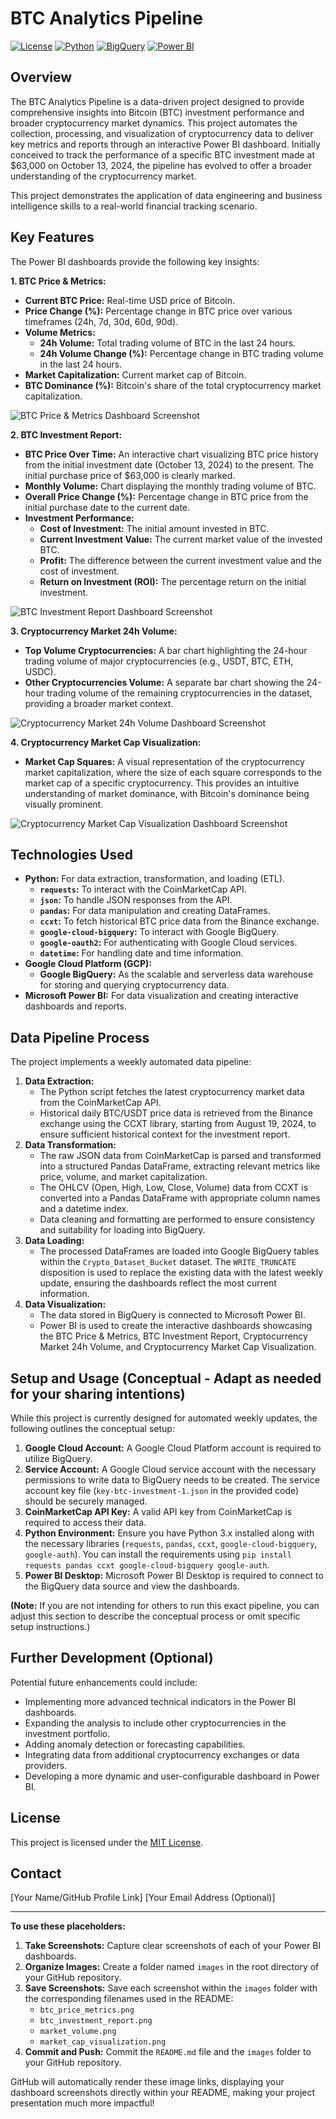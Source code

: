 # BTC Analytics Pipeline

[![License](https://img.shields.io/badge/License-MIT-yellow.svg)](https://opensource.org/licenses/MIT)
[![Python](https://img.shields.io/badge/Python-3.x-blue.svg)](https://www.python.org/)
[![BigQuery](https://img.shields.io/badge/BigQuery-GoogleCloud-blue.svg)](https://cloud.google.com/bigquery)
[![Power BI](https://img.shields.io/badge/Power_BI-Microsoft-blue.svg)](https://powerbi.microsoft.com/)

## Overview

The BTC Analytics Pipeline is a data-driven project designed to provide comprehensive insights into Bitcoin (BTC) investment performance and broader cryptocurrency market dynamics. This project automates the collection, processing, and visualization of cryptocurrency data to deliver key metrics and reports through an interactive Power BI dashboard. Initially conceived to track the performance of a specific BTC investment made at $63,000 on October 13, 2024, the pipeline has evolved to offer a broader understanding of the cryptocurrency market.

This project demonstrates the application of data engineering and business intelligence skills to a real-world financial tracking scenario.

## Key Features

The Power BI dashboards provide the following key insights:

**1. BTC Price & Metrics:**

* **Current BTC Price:** Real-time USD price of Bitcoin.
* **Price Change (%):** Percentage change in BTC price over various timeframes (24h, 7d, 30d, 60d, 90d).
* **Volume Metrics:**
    * **24h Volume:** Total trading volume of BTC in the last 24 hours.
    * **24h Volume Change (%):** Percentage change in BTC trading volume in the last 24 hours.
* **Market Capitalization:** Current market cap of Bitcoin.
* **BTC Dominance (%):** Bitcoin's share of the total cryptocurrency market capitalization.

![BTC Price & Metrics Dashboard Screenshot](images/btc_price_metrics.png)

**2. BTC Investment Report:**

* **BTC Price Over Time:** An interactive chart visualizing BTC price history from the initial investment date (October 13, 2024) to the present. The initial purchase price of $63,000 is clearly marked.
* **Monthly Volume:** Chart displaying the monthly trading volume of BTC.
* **Overall Price Change (%):** Percentage change in BTC price from the initial purchase date to the current date.
* **Investment Performance:**
    * **Cost of Investment:** The initial amount invested in BTC.
    * **Current Investment Value:** The current market value of the invested BTC.
    * **Profit:** The difference between the current investment value and the cost of investment.
    * **Return on Investment (ROI):** The percentage return on the initial investment.

![BTC Investment Report Dashboard Screenshot](images/btc_investment_report.png)

**3. Cryptocurrency Market 24h Volume:**

* **Top Volume Cryptocurrencies:** A bar chart highlighting the 24-hour trading volume of major cryptocurrencies (e.g., USDT, BTC, ETH, USDC).
* **Other Cryptocurrencies Volume:** A separate bar chart showing the 24-hour trading volume of the remaining cryptocurrencies in the dataset, providing a broader market context.

![Cryptocurrency Market 24h Volume Dashboard Screenshot](images/market_volume.png)

**4. Cryptocurrency Market Cap Visualization:**

* **Market Cap Squares:** A visual representation of the cryptocurrency market capitalization, where the size of each square corresponds to the market cap of a specific cryptocurrency. This provides an intuitive understanding of market dominance, with Bitcoin's dominance being visually prominent.

![Cryptocurrency Market Cap Visualization Dashboard Screenshot](images/market_cap_visualization.png)

## Technologies Used

* **Python:** For data extraction, transformation, and loading (ETL).
    * **`requests`:** To interact with the CoinMarketCap API.
    * **`json`:** To handle JSON responses from the API.
    * **`pandas`:** For data manipulation and creating DataFrames.
    * **`ccxt`:** To fetch historical BTC price data from the Binance exchange.
    * **`google-cloud-bigquery`:** To interact with Google BigQuery.
    * **`google-oauth2`:** For authenticating with Google Cloud services.
    * **`datetime`:** For handling date and time information.
* **Google Cloud Platform (GCP):**
    * **Google BigQuery:** As the scalable and serverless data warehouse for storing and querying cryptocurrency data.
* **Microsoft Power BI:** For data visualization and creating interactive dashboards and reports.

## Data Pipeline Process

The project implements a weekly automated data pipeline:

1.  **Data Extraction:**
    * The Python script fetches the latest cryptocurrency market data from the CoinMarketCap API.
    * Historical daily BTC/USDT price data is retrieved from the Binance exchange using the CCXT library, starting from August 19, 2024, to ensure sufficient historical context for the investment report.
2.  **Data Transformation:**
    * The raw JSON data from CoinMarketCap is parsed and transformed into a structured Pandas DataFrame, extracting relevant metrics like price, volume, and market capitalization.
    * The OHLCV (Open, High, Low, Close, Volume) data from CCXT is converted into a Pandas DataFrame with appropriate column names and a datetime index.
    * Data cleaning and formatting are performed to ensure consistency and suitability for loading into BigQuery.
3.  **Data Loading:**
    * The processed DataFrames are loaded into Google BigQuery tables within the `Crypto_Dataset_Bucket` dataset. The `WRITE_TRUNCATE` disposition is used to replace the existing data with the latest weekly update, ensuring the dashboards reflect the most current information.
4.  **Data Visualization:**
    * The data stored in BigQuery is connected to Microsoft Power BI.
    * Power BI is used to create the interactive dashboards showcasing the BTC Price & Metrics, BTC Investment Report, Cryptocurrency Market 24h Volume, and Cryptocurrency Market Cap Visualization.

## Setup and Usage (Conceptual - Adapt as needed for your sharing intentions)

While this project is currently designed for automated weekly updates, the following outlines the conceptual setup:

1.  **Google Cloud Account:** A Google Cloud Platform account is required to utilize BigQuery.
2.  **Service Account:** A Google Cloud service account with the necessary permissions to write data to BigQuery needs to be created. The service account key file (`key-btc-investment-1.json` in the provided code) should be securely managed.
3.  **CoinMarketCap API Key:** A valid API key from CoinMarketCap is required to access their data.
4.  **Python Environment:** Ensure you have Python 3.x installed along with the necessary libraries (`requests`, `pandas`, `ccxt`, `google-cloud-bigquery`, `google-auth`). You can install the requirements using `pip install requests pandas ccxt google-cloud-bigquery google-auth`.
5.  **Power BI Desktop:** Microsoft Power BI Desktop is required to connect to the BigQuery data source and view the dashboards.

**(Note:** If you are not intending for others to run this exact pipeline, you can adjust this section to describe the conceptual process or omit specific setup instructions.)

## Further Development (Optional)

Potential future enhancements could include:

* Implementing more advanced technical indicators in the Power BI dashboards.
* Expanding the analysis to include other cryptocurrencies in the investment portfolio.
* Adding anomaly detection or forecasting capabilities.
* Integrating data from additional cryptocurrency exchanges or data providers.
* Developing a more dynamic and user-configurable dashboard in Power BI.

## License

This project is licensed under the [MIT License](https://opensource.org/licenses/MIT).

## Contact

[Your Name/GitHub Profile Link]
[Your Email Address (Optional)]

---

**To use these placeholders:**

1.  **Take Screenshots:** Capture clear screenshots of each of your Power BI dashboards.
2.  **Organize Images:** Create a folder named `images` in the root directory of your GitHub repository.
3.  **Save Screenshots:** Save each screenshot within the `images` folder with the corresponding filenames used in the README:
    * `btc_price_metrics.png`
    * `btc_investment_report.png`
    * `market_volume.png`
    * `market_cap_visualization.png`
4.  **Commit and Push:** Commit the `README.md` file and the `images` folder to your GitHub repository.

GitHub will automatically render these image links, displaying your dashboard screenshots directly within your README, making your project presentation much more impactful!
